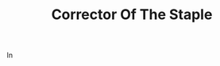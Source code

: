 ---
title: Corrector Of The Staple
letter: C
permalink: "/definitions/bld-corrector-of-the-staple.html"
body: In
published_at: '2018-07-07'
source: Black's Law Dictionary 2nd Ed (1910)
layout: post
---